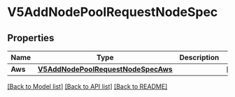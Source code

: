 # V5AddNodePoolRequestNodeSpec

## Properties

Name | Type | Description | Notes
------------ | ------------- | ------------- | -------------
**Aws** | [**V5AddNodePoolRequestNodeSpecAws**](V5AddNodePoolRequestNodeSpec_aws.md) |  | [optional] 

[[Back to Model list]](../README.md#documentation-for-models) [[Back to API list]](../README.md#documentation-for-api-endpoints) [[Back to README]](../README.md)


